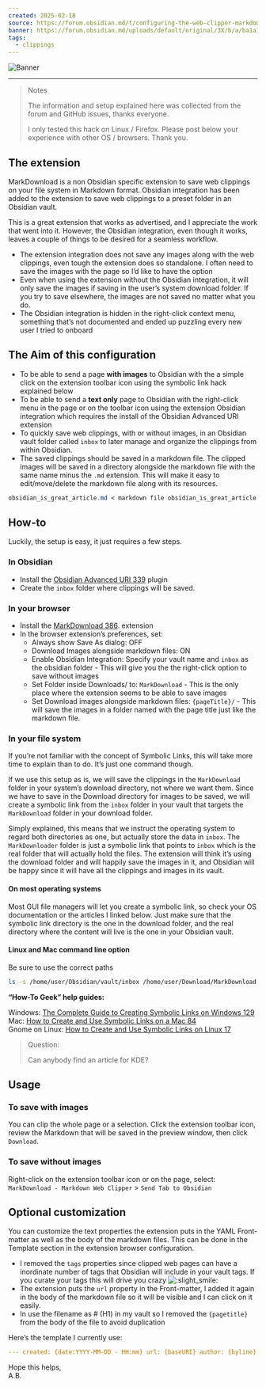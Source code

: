 ```yaml
---
created: 2025-02-18
source: https://forum.obsidian.md/t/configuring-the-web-clipper-markdownload-for-a-seamless-workflow-with-obsidian/62441
banner: https://forum.obsidian.md/uploads/default/original/3X/b/a/ba1a1301f580d34a881803aa5ed8cf7ff3cdf0ef.png
tags:
  - clippings
---
```


![Banner](https://forum.obsidian.md/uploads/default/original/3X/b/a/ba1a1301f580d34a881803aa5ed8cf7ff3cdf0ef.png)

***
> Notes
> 
> The information and setup explained here was collected from the forum and GitHub issues, thanks everyone.
> 
> I only tested this hack on Linux / Firefox. Please post below your experience with other OS / browsers. Thank you.

## [](https://forum.obsidian.md/t/configuring-the-web-clipper-markdownload-for-a-seamless-workflow-with-obsidian/62441#the-extension-1)The extension

MarkDownload is a non Obsidian specific extension to save web clippings on your file system in Markdown format. Obsidian integration has been added to the extension to save web clippings to a preset folder in an Obsidian vault.

This is a great extension that works as advertised, and I appreciate the work that went into it. However, the Obsidian integration, even though it works, leaves a couple of things to be desired for a seamless workflow.

-   The extension integration does not save any images along with the web clippings, even tough the extension does so standalone. I often need to save the images with the page so I’d like to have the option
-   Even when using the extension without the Obsidian integration, it will only save the images if saving in the user’s system download folder. If you try to save elsewhere, the images are not saved no matter what you do.
-   The Obsidian integration is hidden in the right-click context menu, something that’s not documented and ended up puzzling every new user I tried to onboard

## [](https://forum.obsidian.md/t/configuring-the-web-clipper-markdownload-for-a-seamless-workflow-with-obsidian/62441#the-aim-of-this-configuration-2)The Aim of this configuration

-   To be able to send a page **with images** to Obsidian with the a simple click on the extension toolbar icon using the symbolic link hack explained below
-   To be able to send a **text only** page to Obsidian with the right-click menu in the page or on the toolbar icon using the extension Obsidian integration which requires the install of the Obsidian Advanced URI extension
-   To quickly save web clippings, with or without images, in an Obsidian vault folder called `inbox` to later manage and organize the clippings from within Obsidian.
-   The saved clippings should be saved in a markdown file. The clipped images will be saved in a directory alongside the markdown file with the same name minus the `.md` extension. This will make it easy to edit/move/delete the markdown file along with its resources.

```css
obsidian_is_great_article.md < markdown file obsidian_is_great_article < folder containing the article images
```

## [](https://forum.obsidian.md/t/configuring-the-web-clipper-markdownload-for-a-seamless-workflow-with-obsidian/62441#how-to-3)How-to

Luckily, the setup is easy, it just requires a few steps.

### [](https://forum.obsidian.md/t/configuring-the-web-clipper-markdownload-for-a-seamless-workflow-with-obsidian/62441#in-obsidian-4)In Obsidian

-   Install the [Obsidian Advanced URI 339](https://vinzent03.github.io/obsidian-advanced-uri/) plugin
-   Create the `inbox` folder where clippings will be saved.

### [](https://forum.obsidian.md/t/configuring-the-web-clipper-markdownload-for-a-seamless-workflow-with-obsidian/62441#in-your-browser-5)In your browser

-   Install the [MarkDownload 386](https://github.com/deathau/markdownload). extension
-   In the browser extension’s preferences, set:
    -   Always show Save As dialog: OFF
    -   Download Images alongside markdown files: ON
    -   Enable Obsidian Integration: Specify your vault name and `inbox` as the obsidian folder - This will give you the the right-click option to save without images
    -   Set Folder inside Downloads/ to: `MarkDownload` - This is the only place where the extension seems to be able to save images
    -   Set Download images alongside markdown files: `{pageTitle}/` - This will save the images in a folder named with the page title just like the markdown file.

### [](https://forum.obsidian.md/t/configuring-the-web-clipper-markdownload-for-a-seamless-workflow-with-obsidian/62441#in-your-file-system-6)In your file system

If you’re not familiar with the concept of Symbolic Links, this will take more time to explain than to do. It’s just one command though.

If we use this setup as is, we will save the clippings in the `MarkDownload` folder in your system’s download directory, not where we want them. Since we have to save in the Download directory for images to be saved, we will create a symbolic link from the `inbox` folder in your vault that targets the `MarkDownload` folder in your download folder.

Simply explained, this means that we instruct the operating system to regard both directories as one, but actually store the data in `inbox`. The `MarkDownloader` folder is just a symbolic link that points to `inbox` which is the real folder that will actually hold the files. The extension will think it’s using the download folder and will happily save the images in it, and Obsidian will be happy since it will have all the clippings and images in its vault.

#### [](https://forum.obsidian.md/t/configuring-the-web-clipper-markdownload-for-a-seamless-workflow-with-obsidian/62441#on-most-operating-systems-7)On most operating systems

Most GUI file managers will let you create a symbolic link, so check your OS documentation or the articles I linked below. Just make sure that the symbolic link directory is the one in the download folder, and the real directory where the content will live is the one in your Obsidian vault.

#### [](https://forum.obsidian.md/t/configuring-the-web-clipper-markdownload-for-a-seamless-workflow-with-obsidian/62441#linux-and-mac-command-line-option-8)Linux and Mac command line option

Be sure to use the correct paths

```bash
ls -s /home/user/Obsidian/vault/inbox /home/user/Download/MarkDownload
```

**“How-To Geek” help guides:**

Windows: [The Complete Guide to Creating Symbolic Links on Windows 129](https://www.howtogeek.com/16226/complete-guide-to-symbolic-links-symlinks-on-windows-or-linux/)  
Mac: [How to Create and Use Symbolic Links on a Mac 84](https://www.howtogeek.com/297721/how-to-create-and-use-symbolic-links-aka-symlinks-on-a-mac/)  
Gnome on Linux: [How to Create and Use Symbolic Links on Linux 17](https://www.howtogeek.com/287014/how-to-create-and-use-symbolic-links-aka-symlinks-on-linux/)

> Question:
> 
> Can anybody find an article for KDE?

## [](https://forum.obsidian.md/t/configuring-the-web-clipper-markdownload-for-a-seamless-workflow-with-obsidian/62441#usage-9)Usage

### [](https://forum.obsidian.md/t/configuring-the-web-clipper-markdownload-for-a-seamless-workflow-with-obsidian/62441#to-save-with-images-10)To save with images

You can clip the whole page or a selection. Click the extension toolbar icon, review the Markdown that will be saved in the preview window, then click `Download`.

### [](https://forum.obsidian.md/t/configuring-the-web-clipper-markdownload-for-a-seamless-workflow-with-obsidian/62441#to-save-without-images-11)To save without images

Right-click on the extension toolbar icon or on the page, select:  
`MarkDownload - Markdown Web Clipper` > `Send Tab to Obsidian`

## [](https://forum.obsidian.md/t/configuring-the-web-clipper-markdownload-for-a-seamless-workflow-with-obsidian/62441#optional-customization-12)Optional customization

You can customize the text properties the extension puts in the YAML Front-matter as well as the body of the markdown files. This can be done in the Template section in the extension browser configuration.

-   I removed the `tags` properties since clipped web pages can have a inordinate number of tags that Obsidian will include in your vault tags. If you curate your tags this will drive you crazy ![:slight_smile:](Configuring%20the%20Web%20Clipper%20MarkDownload%20for%20a%20seamless%20workflow%20with%20Obsidian%20-%20Share%20&%20showcase%20-%20Obsidian%20Forum/slight_smile.png ":slight_smile:")
-   The extension puts the `url` property in the Front-matter, I added it again in the body of the markdown file so it will be visible and I can click on it easily.
-   In use the filename as # (H1) in my vault so I removed the `{pagetitle}` from the body of the file to avoid duplication

Here’s the template I currently use:

```yaml
--- created: {date:YYYY-MM-DD - HH:mm} url: {baseURI} author: {byline} --- URL: {baseURI} > ## Excerpt > {excerpt} ---
```

Hope this helps,  
A.B.
